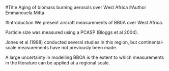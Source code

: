 #Title
Aging of biomass burning aerosols over West Africa
#Author 
Emmanouela Mitta

#Introduction
We present aircraft measurements of BB0A over West Africa.

Particle size was measured using a PCASP (Bloggs et al 2004).

Jones et al (1998) conducted several studies in this region,  but continental-scale measurements have not previously been made.

A large uncertainty in modelling BBOA is the extent to which measurements in the literature can be applied at a regional scale.
